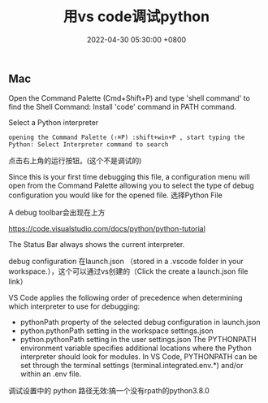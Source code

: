 ﻿---
layout: post
title: 用vs code调试python
date: 2022-04-30 05:30:00 +0800
categories: [python]
tags: [python]
---
## Mac
Open the Command Palette (Cmd+Shift+P) and type 'shell command' to find the Shell Command: Install 'code' command in PATH command.

Select a Python interpreter
```
opening the Command Palette (⇧⌘P) :shift+win+P , start typing the Python: Select Interpreter command to search
```
点击右上角的运行按钮。(这个不是调试的)

Since this is your first time debugging this file, a configuration menu will open from the Command Palette allowing you to select the type of debug configuration you would like for the opened file. 选择Python File

A debug toolbar会出现在上方

https://code.visualstudio.com/docs/python/python-tutorial

The Status Bar always shows the current interpreter.

debug configuration 在launch.json （stored in a .vscode folder in your workspace.），这个可以通过vs创建的（Click the create a launch.json file link）

VS Code applies the following order of precedence when determining which interpreter to use for debugging:

* pythonPath property of the selected debug configuration in launch.json
* python.pythonPath setting in the workspace settings.json
* python.pythonPath setting in the user settings.json
The PYTHONPATH environment variable specifies additional locations where the Python interpreter should look for modules. In VS Code, PYTHONPATH can be set through the terminal settings (terminal.integrated.env.*) and/or within an .env file.

调试设置中的 python 路径无效:搞一个没有rpath的python3.8.0